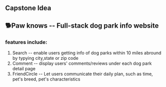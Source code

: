 ## Capstone Idea
## 🐕Paw knows -- Full-stack dog park info website
### features include:
1. Search -- enable users getting info of dog parks within 10 miles abround by typying city,state or zip code
2. Comment -- display users' comments/reviews under each dog park detail page
3. FriendCircle -- Let users communicate their daily plan, such as time, pet's breed, pet's characteristics
